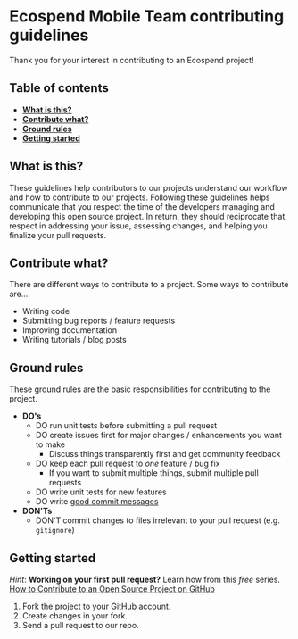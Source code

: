 Ecospend Mobile Team contributing guidelines
================================

Thank you for your interest in contributing to an Ecospend project!

## Table of contents

* **[What is this?](https://github.com/ecospend/mobile-docs/blob/master/CONTRIBUTING.md#what-is-this)**
* **[Contribute what?](https://github.com/ecospend/mobile-docs/blob/master/CONTRIBUTING.md#contribute-what)**
* **[Ground rules](https://github.com/ecospend/mobile-docs/blob/master/CONTRIBUTING.md#ground-rules)**
* **[Getting started](https://github.com/ecospend/mobile-docs/blob/master/CONTRIBUTING.md#getting-started)**


## What is this?

These guidelines help contributors to our projects understand our workflow and
how to contribute to our projects. Following these guidelines helps communicate
that you respect the time of the developers managing and developing this open
source project. In return, they should reciprocate that respect in addressing
your issue, assessing changes, and helping you finalize your pull requests.


## Contribute what?

There are different ways to contribute to a project. Some ways to contribute are…

* Writing code
* Submitting bug reports / feature requests
* Improving documentation
* Writing tutorials / blog posts


## Ground rules

These ground rules are the basic responsibilities for contributing to the
project.

* **DO's**
    * DO run unit tests before submitting a pull request
    * DO create issues first for major changes / enhancements you want to make
        * Discuss things transparently first and get community feedback
    * DO keep each pull request to _one_ feature / bug fix
        * If you want to submit multiple things, submit multiple pull requests
    * DO write unit tests for new features
    * DO write [good commit messages](http://tbaggery.com/2008/04/19/a-note-about-git-commit-messages.html)
* **DON'Ts**
    * DON'T commit changes to files irrelevant to your pull request (e.g.
	  `gitignore`)


## Getting started

_Hint_:  **Working on your first pull request?** Learn how from this _free_
series. [How to Contribute to an Open Source Project on GitHub](https://egghead.io/series/how-to-contribute-to-an-open-source-project-on-github) 

1. Fork the project to your GitHub account.
2. Create changes in your fork.
3. Send a pull request to our repo.